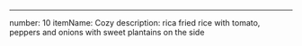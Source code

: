 ---
number: 10
itemName: Cozy
description: rica fried rice with tomato, peppers and onions with sweet plantains on the side